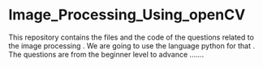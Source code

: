 # Image_Processing_Using_openCV
This repository contains the files and the code of the questions related to the image processing . We are going to use the language python for that . The questions are from the beginner level to advance .......
